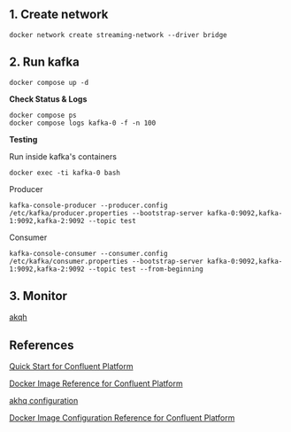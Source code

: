 ## 1. Create network

```shell
docker network create streaming-network --driver bridge
```

## 2. Run kafka

```shell
docker compose up -d
```

**Check Status & Logs**

```shell
docker compose ps
docker compose logs kafka-0 -f -n 100
```

**Testing**

Run inside kafka's containers

```shell
docker exec -ti kafka-0 bash
```

Producer

```shell
kafka-console-producer --producer.config /etc/kafka/producer.properties --bootstrap-server kafka-0:9092,kafka-1:9092,kafka-2:9092 --topic test
```

Consumer

```shell
kafka-console-consumer --consumer.config /etc/kafka/consumer.properties --bootstrap-server kafka-0:9092,kafka-1:9092,kafka-2:9092 --topic test --from-beginning
```

## 3. Monitor

[akqh](http://localhost:8180)

## References

[Quick Start for Confluent Platform](https://docs.confluent.io/platform/current/platform-quickstart.html#quick-start-for-cp)

[Docker Image Reference for Confluent Platform](https://docs.confluent.io/platform/current/installation/docker/image-reference.html#docker-image-reference-for-cp)

[akhq configuration](https://akhq.io/docs/configuration/brokers.html)

[Docker Image Configuration Reference for Confluent Platform](https://docs.confluent.io/platform/current/installation/docker/config-reference.html)
